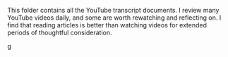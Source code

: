 This folder contains all the YouTube transcript documents. I review many YouTube videos daily, and some are worth rewatching and reflecting on. I find that reading articles is better than watching videos for extended periods of thoughtful consideration.

g